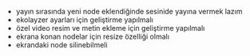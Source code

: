- yayın sırasında yeni node eklendiğinde sesinide yayına vermek lazım
- ekolayzer ayarları için geliştirme yapılmalı
- özel video resim ve metin ekleme için geliştirme yapılmalı
- ekrana konan nodelar için resize özelliği olmalı
- ekrandaki node silinebilmeli
